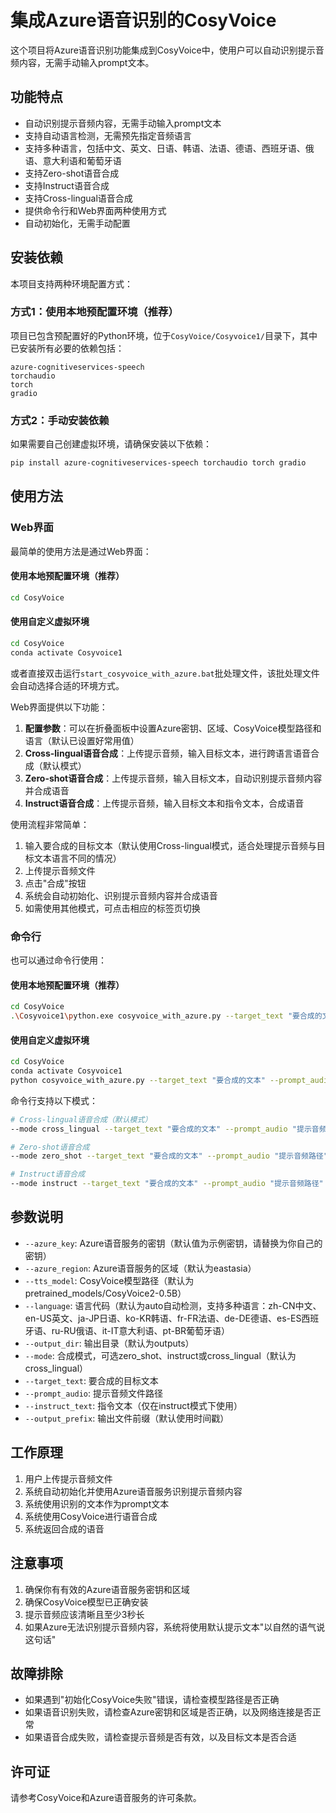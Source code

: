 # 集成Azure语音识别的CosyVoice

这个项目将Azure语音识别功能集成到CosyVoice中，使用户可以自动识别提示音频内容，无需手动输入prompt文本。

## 功能特点

- 自动识别提示音频内容，无需手动输入prompt文本
- 支持自动语言检测，无需预先指定音频语言
- 支持多种语言，包括中文、英文、日语、韩语、法语、德语、西班牙语、俄语、意大利语和葡萄牙语
- 支持Zero-shot语音合成
- 支持Instruct语音合成
- 支持Cross-lingual语音合成
- 提供命令行和Web界面两种使用方式
- 自动初始化，无需手动配置

## 安装依赖

本项目支持两种环境配置方式：

### 方式1：使用本地预配置环境（推荐）

项目已包含预配置好的Python环境，位于`CosyVoice/Cosyvoice1/`目录下，其中已安装所有必要的依赖包括：
```
azure-cognitiveservices-speech
torchaudio
torch
gradio
```

### 方式2：手动安装依赖

如果需要自己创建虚拟环境，请确保安装以下依赖：

```bash
pip install azure-cognitiveservices-speech torchaudio torch gradio
```

## 使用方法

### Web界面

最简单的使用方法是通过Web界面：

#### 使用本地预配置环境（推荐）
```bash
cd CosyVoice

```

#### 使用自定义虚拟环境
```bash
cd CosyVoice
conda activate Cosyvoice1

```

或者直接双击运行`start_cosyvoice_with_azure.bat`批处理文件，该批处理文件会自动选择合适的环境方式。

Web界面提供以下功能：

1. **配置参数**：可以在折叠面板中设置Azure密钥、区域、CosyVoice模型路径和语言（默认已设置好常用值）
2. **Cross-lingual语音合成**：上传提示音频，输入目标文本，进行跨语言语音合成（默认模式）
3. **Zero-shot语音合成**：上传提示音频，输入目标文本，自动识别提示音频内容并合成语音
4. **Instruct语音合成**：上传提示音频，输入目标文本和指令文本，合成语音

使用流程非常简单：
1. 输入要合成的目标文本（默认使用Cross-lingual模式，适合处理提示音频与目标文本语言不同的情况）
2. 上传提示音频文件
3. 点击"合成"按钮
4. 系统会自动初始化、识别提示音频内容并合成语音
5. 如需使用其他模式，可点击相应的标签页切换

### 命令行

也可以通过命令行使用：

#### 使用本地预配置环境（推荐）
```bash
cd CosyVoice
.\Cosyvoice1\python.exe cosyvoice_with_azure.py --target_text "要合成的文本" --prompt_audio "提示音频路径"
```

#### 使用自定义虚拟环境
```bash
cd CosyVoice
conda activate Cosyvoice1
python cosyvoice_with_azure.py --target_text "要合成的文本" --prompt_audio "提示音频路径"
```

命令行支持以下模式：
```bash
# Cross-lingual语音合成（默认模式）
--mode cross_lingual --target_text "要合成的文本" --prompt_audio "提示音频路径"

# Zero-shot语音合成
--mode zero_shot --target_text "要合成的文本" --prompt_audio "提示音频路径"

# Instruct语音合成
--mode instruct --target_text "要合成的文本" --prompt_audio "提示音频路径" --instruct_text "用四川话说这句话"
```

## 参数说明

- `--azure_key`: Azure语音服务的密钥（默认值为示例密钥，请替换为你自己的密钥）
- `--azure_region`: Azure语音服务的区域（默认为eastasia）
- `--tts_model`: CosyVoice模型路径（默认为pretrained_models/CosyVoice2-0.5B）
- `--language`: 语言代码（默认为auto自动检测，支持多种语言：zh-CN中文、en-US英文、ja-JP日语、ko-KR韩语、fr-FR法语、de-DE德语、es-ES西班牙语、ru-RU俄语、it-IT意大利语、pt-BR葡萄牙语）
- `--output_dir`: 输出目录（默认为outputs）
- `--mode`: 合成模式，可选zero_shot、instruct或cross_lingual（默认为cross_lingual）
- `--target_text`: 要合成的目标文本
- `--prompt_audio`: 提示音频文件路径
- `--instruct_text`: 指令文本（仅在instruct模式下使用）
- `--output_prefix`: 输出文件前缀（默认使用时间戳）

## 工作原理

1. 用户上传提示音频文件
2. 系统自动初始化并使用Azure语音服务识别提示音频内容
3. 系统使用识别的文本作为prompt文本
4. 系统使用CosyVoice进行语音合成
5. 系统返回合成的语音

## 注意事项

1. 确保你有有效的Azure语音服务密钥和区域
2. 确保CosyVoice模型已正确安装
3. 提示音频应该清晰且至少3秒长
4. 如果Azure无法识别提示音频内容，系统将使用默认提示文本"以自然的语气说这句话"

## 故障排除

- 如果遇到"初始化CosyVoice失败"错误，请检查模型路径是否正确
- 如果语音识别失败，请检查Azure密钥和区域是否正确，以及网络连接是否正常
- 如果语音合成失败，请检查提示音频是否有效，以及目标文本是否合适

## 许可证

请参考CosyVoice和Azure语音服务的许可条款。 